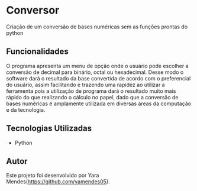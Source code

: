 # Conversor
Criação de um conversão de bases numéricas sem as funções prontas do python
## Funcionalidades

O programa apresenta um menu de opção onde o usuário pode escolher a conversão de decimal para binário, octal ou hexadecimal. Desse modo o software dará o resultado da base convertida de acordo com o preferencial do usuário, assim facilitando e trazendo uma rapidez ao utilizar a ferramenta pois a utilização de programa dará o resultado muito mais rápido do que realizando o cálculo no papel, dado que a conversão de bases numéricas é amplamente utilizada em diversas áreas da computação e da tecnologia.


## Tecnologias Utilizadas

- Python

## Autor

Este projeto foi desenvolvido por Yara Mendes(https://github.com/yamendes05).
